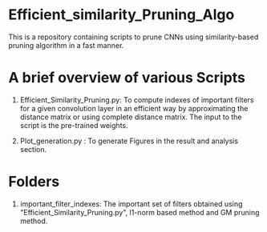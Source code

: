 # Efficient_similarity_Pruning_Algo

This is a repository containing scripts to prune CNNs using similarity-based pruning algorithm in a fast manner. 


# A brief overview of various Scripts

1) Efficient_Similarity_Pruning.py: To compute indexes of important filters for a given convolution layer in an efficient way by approximating the distance matrix or using complete distance matrix. The input to the script is the pre-trained weights. 

2) Plot_generation.py :  To generate Figures in the result and analysis section.

# Folders

1) important_filter_indexes: The important set of filters obtained using "Efficient_Similarity_Pruning.py", l1-norm based method and GM pruning method.
